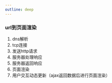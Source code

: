 ```yaml
---
outline: deep
---
```

### url到页面渲染
1. dns解析
2. tcp连接
3. 发送http请求
4. 服务器处理响应
5. 服务器返回响应
6. 页面渲染
7. 用户交互动态更新（ajax返回数据后进行页面渲染）